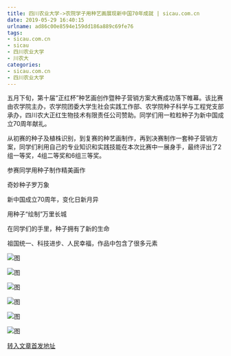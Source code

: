 ```yaml
---
title: 四川农业大学->农院学子用种艺画展现新中国70年成就 | sicau.com.cn
date: 2019-05-29 16:40:15
urlname: ad86c00e8594e159dd186a889c69fe76
tags: 
- sicau.com.cn
- sicau
- 四川农业大学
- 川农大
categories:
- sicau.com.cn
- 四川农业大学
---
```



五月下旬，第十届“正红杯”种艺画创作暨种子营销方案大赛成功落下帷幕。该比赛由农学院主办，农学院团委大学生社会实践工作部、农学院种子科学与工程党支部承办，四川农大正红生物技术有限责任公司赞助。同学们用一粒粒种子为新中国成立70周年献礼。

从初赛的种子及植株识别，到复赛的种艺画制作，再到决赛制作一套种子营销方案，同学们利用自己的专业知识和实践技能在本次比赛中一展身手，最终评出了2组一等奖，4组二等奖和6组三等奖。

参赛同学用种子制作精美画作

奇妙种子罗万象

新中国成立70周年，变化日新月异

用种子“绘制”万里长城

在同学们的手里，种子拥有了新的生命

祖国统一、科技进步、人民幸福，作品中包含了很多元素



![图](https://news.sicau.edu.cn/__local/C/4B/21/46138F09B0F6973822CADB8B7E7_0568167F_7E05E.jpg)

![图](https://news.sicau.edu.cn/__local/1/15/62/FE49B36137EACA4274461AD2A65_8C46E953_B0F17.jpg)

![图](https://news.sicau.edu.cn/__local/F/99/CB/551CFD494E6A120D02BE9A01206_7448C5E3_C6005.jpg)

![图](https://news.sicau.edu.cn/__local/9/C8/67/1C0F347CF8A4FF81035490099B7_FE9DB9DB_7CC7A.jpg)

![图](https://news.sicau.edu.cn/__local/0/9C/D2/1E62CD7024836E788B9F9743935_83E35792_2B9A3.jpg)

![图](https://news.sicau.edu.cn/__local/4/DA/97/B209206060160E8DC9504148F0B_8A7ABEFC_90668.jpg)

[转入文章首发地址](https://news.sicau.edu.cn/info/1078/51792.htm)